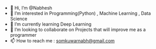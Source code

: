 - 👋 Hi, I’m @Nabhesh
- 👀 I’m interested in Programming(Python) , Machine Learning , Data Science
- 🌱 I’m currently learning Deep Learning 
- 💞️ I’m looking to collaborate on Projects that will improve me as a programmer
- 📫 How to reach me : somkuwarnabh@gmail.com

<!---
Nabhesh/Nabhesh is a ✨ special ✨ repository because its `README.md` (this file) appears on your GitHub profile.
You can click the Preview link to take a look at your changes.
--->
